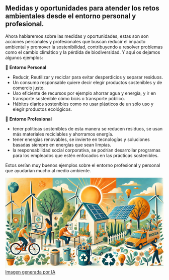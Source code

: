 ## Medidas y oportunidades para atender los retos ambientales desde el entorno personal y profesional.

Ahora hablaremos sobre las medidas y oportunidades, estas son son acciones personales y profesionales
que buscan reducir el impacto ambiental y promover la sostenibilidad, contribuyendo a resolver problemas 
como el cambio climático y la pérdida de biodiversidad. Y aquí os dejamos algunos ejemplos:

🌱 **Entorno Personal**
* Reducir, Reutilizar y reciclar para evitar desperdicios y separar residuos.
* Un consumo responsable quiere decir elegir productos sostenibles y de comercio justo.
* Uso eficiente de recursos por ejemplo ahorrar agua y energía, y ir en transporte sostenible
  cómo bicis o transporte público.
* Hábitos diarios sostenibles como no usar plásticos de un sólo uso y elegir productos
  ecológicos.

💼 **Entorno Profesional**
* tener políticas sostenibles de esta manera se reducen residuos, se usan más materiales
  reciclables y ahorramos energía.
* tener energías renovables, se invierte en tecnologías y soluciones basadas siempre en
  energías que sean limpias.
* la responsabilidad social corporativa, se podrían desarrollar programas para los empleados
  que estén enfocados en las prácticas sostenibles.

Estos serían muy buenos ejemplos sobre el entorno profesional y personal que ayudarían mucho
al medio ambiente.

![profesionalypersonal](img/profesionalypersonal.jpg)
[Imagen generada por IA](https://chatgpt.com/)

